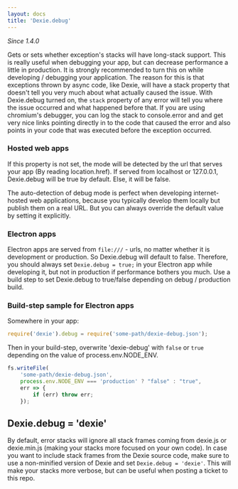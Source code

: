 ```yaml
---
layout: docs
title: 'Dexie.debug'
---
```


*Since 1.4.0*

Gets or sets whether exception's stacks will have long-stack support. This is really useful when debugging your app, but can decrease performance a little in production. It is strongly recommended to turn this on while developing / debugging your application. The reason for this is that exceptions thrown by async code, like Dexie, will have a stack property that doesn't tell you very much about what actually caused the issue. With Dexie.debug turned on, the `stack` property of any error will tell you where the issue occurred and what happened before that. If you are using chromium's debugger, you can log the stack to console.error and and get very nice links pointing directly in to the code that caused the error and also points in your code that was executed before the exception occurred.

### Hosted web apps

If this property is not set, the mode will be detected by the url that serves your app (By reading location.href). If served from localhost or 127.0.0.1, Dexie.debug will be true by default. Else, it will be false.

The auto-detection of debug mode is perfect when developing internet-hosted web applications, because you typically develop them locally but publish them on a real URL. But you can always override the default value by setting it explicitly.

### Electron apps

Electron apps are served from `file:///` - urls, no matter whether it is development or production. So Dexie.debug will default to false. Therefore, you should always set `Dexie.debug = true;` in your Electron app while developing it, but not in production if performance bothers you much. Use a build step to set Dexie.debug to true/false depending on debug / production build.

### Build-step sample for Electron apps

Somewhere in your app:

```javascript
require('dexie').debug = require('some-path/dexie-debug.json');
```

Then in your build-step, overwrite 'dexie-debug' with `false` or `true` depending on the value of process.env.NODE_ENV.

```javascript
fs.writeFile(
    'some-path/dexie-debug.json',
    process.env.NODE_ENV === 'production' ? "false" : "true",
    err => {
        if (err) throw err;
    });
```

## Dexie.debug = 'dexie'

By default, error stacks will ignore all stack frames coming from dexie.js or dexie.min.js (making your stacks more focused on your own code). In case you want to include stack frames from the Dexie source code, make sure to use a non-minified version of Dexie and set `Dexie.debug = 'dexie'`. This will make your stacks more verbose, but can be useful when posting a ticket to this repo.
